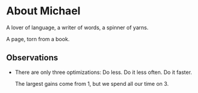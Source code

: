 # About Michael

A lover of language,
 a writer of words,
  a spinner of yarns.

A page, torn from a book.

## Observations

- There are only three optimizations: Do less. Do it less often. Do it faster.

  The largest gains come from 1, but we spend all our time on 3.